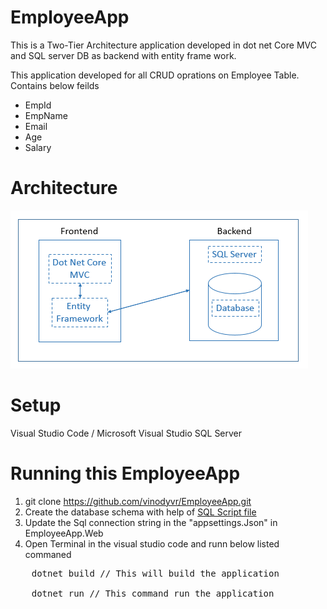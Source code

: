 # EmployeeApp
<p>This is a Two-Tier Architecture application developed in dot net Core MVC and SQL server DB as backend with entity frame work.</p>
<p>This application developed for all CRUD oprations on Employee Table. Contains below feilds </p>
<ul>
	<li>EmpId</li>
	<li>EmpName</li>
	<li>Email</li>
	<li>Age</li>
	<li>Salary</li>
</ul>

# Architecture

<p><a target="_blank" rel="noopener noreferrer" href="/images/appframework.PNG"><img src="/images/appframework.PNG" alt="Architecture diagram" style="max-width:100%;"></a></p>

# Setup  

Visual Studio Code / Microsoft Visual Studio
SQL Server 

# Running this EmployeeApp

1. git clone https://github.com/vinodyvr/EmployeeApp.git
2. Create the database schema with help of <a target="_blank" rel="noopener noreferrer"  href="/EmployeeDB/EmployeeDB.sql">SQL Script file</a>
3. Update the Sql connection string in the "appsettings.Json" in EmployeeApp.Web
4. Open Terminal in the visual studio code and runn below listed commaned

<pre>
	dotnet build // This will build the application 
	
	dotnet run // This command run the application
</pre>
